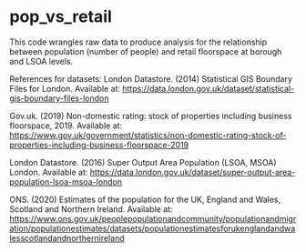 # pop_vs_retail

This code wrangles raw data to produce analysis for the relationship between population (number of people) and retail floorspace at borough and LSOA levels. 

References for datasets: 
London Datastore. (2014) Statistical GIS Boundary Files for London. Available at: https://data.london.gov.uk/dataset/statistical-gis-boundary-files-london

Gov.uk. (2019) Non-domestic rating: stock of properties including business floorspace, 2019. Available at: https://www.gov.uk/government/statistics/non-domestic-rating-stock-of-properties-including-business-floorspace-2019

London Datastore. (2016) Super Output Area Population (LSOA, MSOA) London. Available at: https://data.london.gov.uk/dataset/super-output-area-population-lsoa-msoa-london

ONS. (2020) Estimates of the population for the UK, England and Wales, Scotland and Northern Ireland. Available at: 
https://www.ons.gov.uk/peoplepopulationandcommunity/populationandmigration/populationestimates/datasets/populationestimatesforukenglandandwalesscotlandandnorthernireland
